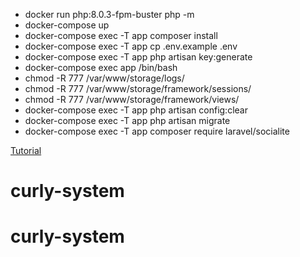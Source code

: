 - docker run php:8.0.3-fpm-buster php -m
- docker-compose up
- docker-compose exec -T app composer install
- docker-compose exec -T app cp .env.example .env
- docker-compose exec -T app php artisan key:generate
- docker-compose exec app /bin/bash
- chmod -R 777 /var/www/storage/logs/
- chmod -R 777 /var/www/storage/framework/sessions/
- chmod -R 777 /var/www/storage/framework/views/
- docker-compose exec -T app php artisan config:clear
- docker-compose exec -T app php artisan migrate
- docker-compose exec -T app composer require laravel/socialite

[Tutorial](https://www.linkedin.com/pulse/how-create-laravel-development-environment-using-docker-isaac-souza/)

# curly-system
# curly-system
